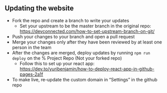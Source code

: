 ## Updating the website

- Fork the repo and create a branch to write your updates
  - Set your upstream to be the master branch in the original repo: https://devconnected.com/how-to-set-upstream-branch-on-git/
- Push your changes to your branch and open a pull request
- Merge your changes only after they have been reviewed by at least one person in the team
- After the changes are merged, deploy updates by running `npm run deploy` on the % Project Repo (Not your forked repo)
  - Follow this to set up your react app: https://dev.to/yuribenjamin/how-to-deploy-react-app-in-github-pages-2a1f
- To make live, re-update the custom domain in “Settings” in the github repo
